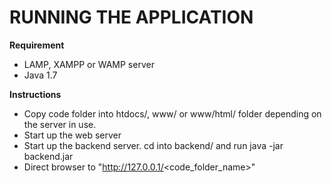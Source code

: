 <h1>RUNNING THE APPLICATION</h1>

<strong>Requirement</strong>
- LAMP, XAMPP or WAMP server
- Java 1.7

<strong>Instructions</strong>
- Copy code folder into htdocs/, www/ or www/html/ folder depending on the server in use.
- Start up the web server
- Start up the backend server. cd into backend/ and run java -jar backend.jar
- Direct browser to "http://127.0.0.1/<code_folder_name>"

